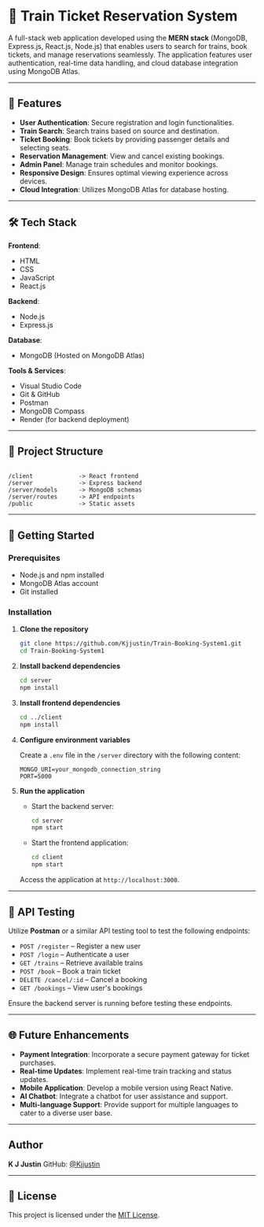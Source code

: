 # 🚆 Train Ticket Reservation System

A full-stack web application developed using the **MERN stack** (MongoDB, Express.js, React.js, Node.js) that enables users to search for trains, book tickets, and manage reservations seamlessly. The application features user authentication, real-time data handling, and cloud database integration using MongoDB Atlas.

---

## 📌 Features

- **User Authentication**: Secure registration and login functionalities.
- **Train Search**: Search trains based on source and destination.
- **Ticket Booking**: Book tickets by providing passenger details and selecting seats.
- **Reservation Management**: View and cancel existing bookings.
- **Admin Panel**: Manage train schedules and monitor bookings.
- **Responsive Design**: Ensures optimal viewing experience across devices.
- **Cloud Integration**: Utilizes MongoDB Atlas for database hosting.

---

## 🛠️ Tech Stack

**Frontend**:
- HTML
- CSS
- JavaScript
- React.js

**Backend**:
- Node.js
- Express.js

**Database**:
- MongoDB (Hosted on MongoDB Atlas)

**Tools & Services**:
- Visual Studio Code
- Git & GitHub
- Postman
- MongoDB Compass
- Render (for backend deployment)

---

## 📂 Project Structure

```

/client             -> React frontend
/server             -> Express backend
/server/models      -> MongoDB schemas
/server/routes      -> API endpoints
/public             -> Static assets

````

---

## 🚀 Getting Started

### Prerequisites

- Node.js and npm installed
- MongoDB Atlas account
- Git installed

### Installation

1. **Clone the repository**
   ```bash
   git clone https://github.com/Kjjustin/Train-Booking-System1.git
   cd Train-Booking-System1

2. **Install backend dependencies**

   ```bash
   cd server
   npm install
   ```

3. **Install frontend dependencies**

   ```bash
   cd ../client
   npm install
   ```

4. **Configure environment variables**

   Create a `.env` file in the `/server` directory with the following content:

   ```
   MONGO_URI=your_mongodb_connection_string
   PORT=5000
   ```

5. **Run the application**

   * Start the backend server:

     ```bash
     cd server
     npm start
     ```

   * Start the frontend application:

     ```bash
     cd client
     npm start
     ```

   Access the application at `http://localhost:3000`.

---

## 🧪 API Testing

Utilize **Postman** or a similar API testing tool to test the following endpoints:

* `POST /register` – Register a new user
* `POST /login` – Authenticate a user
* `GET /trains` – Retrieve available trains
* `POST /book` – Book a train ticket
* `DELETE /cancel/:id` – Cancel a booking
* `GET /bookings` – View user's bookings

Ensure the backend server is running before testing these endpoints.

---

## 🌐 Future Enhancements

* **Payment Integration**: Incorporate a secure payment gateway for ticket purchases.
* **Real-time Updates**: Implement real-time train tracking and status updates.
* **Mobile Application**: Develop a mobile version using React Native.
* **AI Chatbot**: Integrate a chatbot for user assistance and support.
* **Multi-language Support**: Provide support for multiple languages to cater to a diverse user base.

---

##  Author

**K J Justin**
GitHub: [@Kjjustin](https://github.com/Kjjustin)

---

## 📄 License

This project is licensed under the [MIT License](LICENSE).


